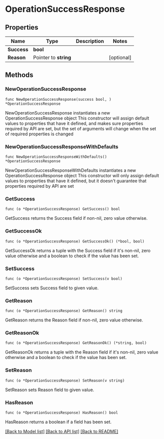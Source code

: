 # OperationSuccessResponse

## Properties

Name | Type | Description | Notes
------------ | ------------- | ------------- | -------------
**Success** | **bool** |  | 
**Reason** | Pointer to **string** |  | [optional] 

## Methods

### NewOperationSuccessResponse

`func NewOperationSuccessResponse(success bool, ) *OperationSuccessResponse`

NewOperationSuccessResponse instantiates a new OperationSuccessResponse object
This constructor will assign default values to properties that have it defined,
and makes sure properties required by API are set, but the set of arguments
will change when the set of required properties is changed

### NewOperationSuccessResponseWithDefaults

`func NewOperationSuccessResponseWithDefaults() *OperationSuccessResponse`

NewOperationSuccessResponseWithDefaults instantiates a new OperationSuccessResponse object
This constructor will only assign default values to properties that have it defined,
but it doesn't guarantee that properties required by API are set

### GetSuccess

`func (o *OperationSuccessResponse) GetSuccess() bool`

GetSuccess returns the Success field if non-nil, zero value otherwise.

### GetSuccessOk

`func (o *OperationSuccessResponse) GetSuccessOk() (*bool, bool)`

GetSuccessOk returns a tuple with the Success field if it's non-nil, zero value otherwise
and a boolean to check if the value has been set.

### SetSuccess

`func (o *OperationSuccessResponse) SetSuccess(v bool)`

SetSuccess sets Success field to given value.


### GetReason

`func (o *OperationSuccessResponse) GetReason() string`

GetReason returns the Reason field if non-nil, zero value otherwise.

### GetReasonOk

`func (o *OperationSuccessResponse) GetReasonOk() (*string, bool)`

GetReasonOk returns a tuple with the Reason field if it's non-nil, zero value otherwise
and a boolean to check if the value has been set.

### SetReason

`func (o *OperationSuccessResponse) SetReason(v string)`

SetReason sets Reason field to given value.

### HasReason

`func (o *OperationSuccessResponse) HasReason() bool`

HasReason returns a boolean if a field has been set.


[[Back to Model list]](../README.md#documentation-for-models) [[Back to API list]](../README.md#documentation-for-api-endpoints) [[Back to README]](../README.md)


